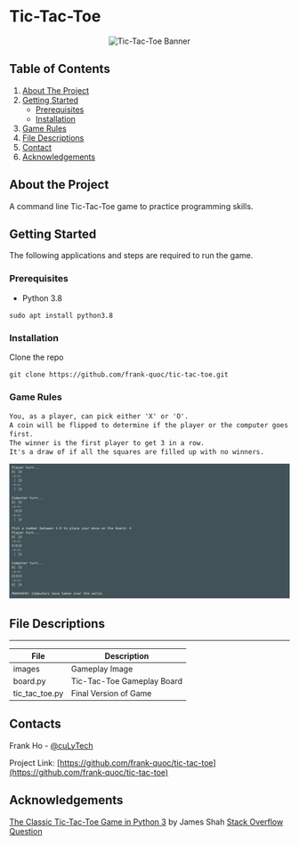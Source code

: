 # Tic-Tac-Toe

<p align="center">
  <img src="https://mathworld.wolfram.com/images/eps-gif/Tic-Tac-Toe_600.gif" alt="Tic-Tac-Toe Banner"/>
</p>

## Table of Contents

1. [About The Project](README.md#about-the-project)
2. [Getting Started](README.md#getting-started)
    * [Prerequisites](README.md#prerequisites)
    * [Installation](README.md#installation)
3. [Game Rules](README.md#game-rules)
4. [File Descriptions](README.md#file-descriptions)
5. [Contact](README.md#contact)
6. [Acknowledgements](README.md#contact)

## About the Project

A command line Tic-Tac-Toe game to practice programming skills.

## Getting Started

The following applications and steps are required to run the game.

### Prerequisites
* Python 3.8
```
sudo apt install python3.8
```

### Installation

Clone the repo
```
git clone https://github.com/frank-quoc/tic-tac-toe.git
```

### Game Rules
```
You, as a player, can pick either 'X' or 'O'.
A coin will be flipped to determine if the player or the computer goes first.
The winner is the first player to get 3 in a row.
It's a draw of if all the squares are filled up with no winners.
```

![Tic-Tac-Toe: Computer Win](/images/tic_tac_toe_comp_win.png)

## File Descriptions
---
File|Description
---|---
images | Gameplay Image
board.py | Tic-Tac-Toe Gameplay Board
tic_tac_toe.py | Final Version of Game

## Contacts

Frank Ho - [@cuLyTech](https://twitter.com/culyTech)

Project Link: [https://github.com/frank-quoc/tic-tac-toe](https://github.com/frank-quoc/tic-tac-toe)

## Acknowledgements
[The Classic Tic-Tac-Toe Game in Python 3](https://medium.com/byte-tales/the-classic-tic-tac-toe-game-in-python-3-1427c68b8874) by James Shah
[Stack Overflow Question](https://stackoverflow.com/questions/22285833/python-tic-tac-toe-game)

